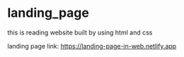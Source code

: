 # landing_page
this is reading website built by using html and css   

landing page link: https://landing-page-in-web.netlify.app
